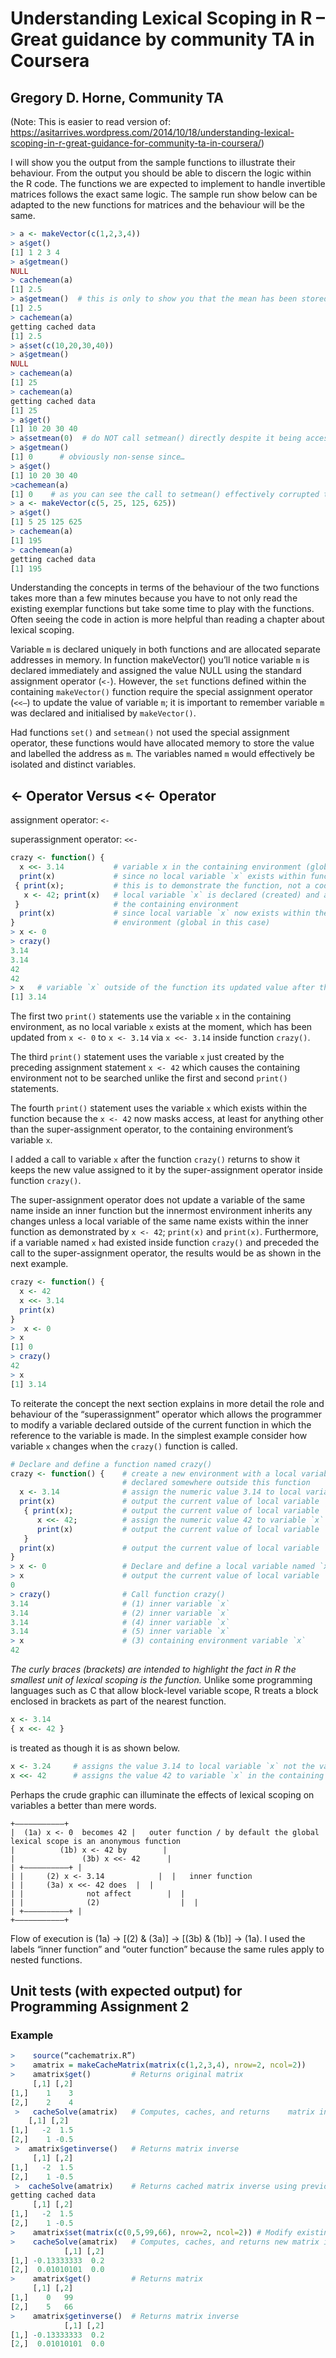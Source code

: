 # Understanding Lexical Scoping in R – Great guidance by community TA in Coursera

## Gregory D. Horne, Community TA

(Note: This is easier to read version of: https://asitarrives.wordpress.com/2014/10/18/understanding-lexical-scoping-in-r-great-guidance-for-community-ta-in-coursera/)

I will show you the output from the sample functions to illustrate their behaviour. From the output you should be able to discern the logic within the R code. The functions we are expected to implement to handle invertible matrices follows the exact same logic. The sample run show below can be adapted to the new functions for matrices and the behaviour will be the same.

```R
> a <- makeVector(c(1,2,3,4))
> a$get()
[1] 1 2 3 4
> a$getmean()
NULL
> cachemean(a)
[1] 2.5
> a$getmean()  # this is only to show you that the mean has been stored and does not affect anything
[1] 2.5
> cachemean(a)
getting cached data
[1] 2.5
> a$set(c(10,20,30,40))
> a$getmean()
NULL
> cachemean(a)
[1] 25
> cachemean(a)
getting cached data
[1] 25
> a$get()
[1] 10 20 30 40
> a$setmean(0)  # do NOT call setmean() directly despite it being accessible for the reason you will see next
> a$getmean()
[1] 0      # obviously non-sense since…
> a$get()
[1] 10 20 30 40
>cachemean(a)
[1] 0    # as you can see the call to setmean() effectively corrupted the functioning of the code
> a <- makeVector(c(5, 25, 125, 625))
> a$get()
[1] 5 25 125 625
> cachemean(a)
[1] 195
> cachemean(a)
getting cached data
[1] 195
```

Understanding the concepts in terms of the behaviour of the two functions takes more than a few minutes because you have to not only read the existing exemplar functions but take some time to play with the functions. Often seeing the code in action is more helpful than reading a chapter about lexical scoping. 

Variable `m` is declared uniquely in both functions and are allocated separate addresses in memory. In function makeVector() you’ll notice variable `m` is declared immediately and assigned the value NULL using the standard assignment operator (`<-`). However, the `set` functions defined within the containing `makeVector()` function require the special assignment operator (`<<–`) to update the value of variable `m`; it is important to remember variable `m` was declared and initialised by `makeVector()`. 

Had functions `set()` and `setmean()` not used the special assignment operator, these functions would have allocated memory to store the value and labelled the address as `m`. The variables named `m` would effectively be isolated and distinct variables.

## <- Operator Versus <<- Operator

assignment operator: `<-`

superassignment operator: `<<-`

```R
crazy <- function() {
  x <<- 3.14           # variable x in the containing environment (global in this case) is updated to be 3.14
  print(x)             # since no local variable `x` exists within function ‘crazy’ R searches the containing environments
 { print(x);           # this is to demonstrate the function, not a code block, is the smallest environment in R
   x <- 42; print(x)   # local variable `x` is declared (created) and assigned the value 42; overrides the variable `x` in
 }                     # the containing environment
  print(x)             # since local variable `x` now exists within the function there is no need to search the containing
}                      # environment (global in this case)
> x <- 0
> crazy()
3.14
3.14
42
42
> x   # variable `x` outside of the function its updated value after the first statement within function `crazy()`
[1] 3.14
```

The first two `print()` statements use the variable `x` in the containing environment, as no local variable `x` exists at the moment, which has been updated from `x <- 0` to `x <- 3.14` via `x <<- 3.14` inside function `crazy()`.

The third `print()` statement uses the variable `x` just created by the preceding assignment statement `x <- 42` which causes the containing environment not to be searched unlike the first and second `print()` statements.

The fourth `print()` statement uses the variable `x` which exists within the function because the `x <- 42` now masks access, at least for anything other than the super-assignment operator, to the containing environment’s variable `x`.

I added a call to variable `x` after the function `crazy()` returns to show it keeps the new value assigned to it by the super-assignment operator inside function `crazy()`.

The super-assignment operator does not update a variable of the same name inside an inner function but the innermost environment inherits any changes unless a local variable of the same name exists within the inner function as demonstrated by `x <- 42`; `print(x)` and `print(x)`.
Furthermore, if a variable named `x` had existed inside function `crazy()` and preceded the call to the super-assignment operator, the results would be as shown in the next example.

```R
crazy <- function() {
  x <- 42
  x <<- 3.14
  print(x)
}
>  x <- 0
> x
[1] 0
> crazy()
42
> x
[1] 3.14
```

To reiterate the concept the next section explains in more detail the role and behaviour of the “superassignment” operator which allows the programmer to modify a variable declared outside of the current function in which the reference to the variable is made.
In the simplest example consider how variable `x` changes when the `crazy()` function is called.

```R
# Declare and define a function named crazy()
crazy <- function() {    # create a new environment with a local variable `x` and access to another variable `x`
                         # declared somewhere outside this function
  x <- 3.14              # assign the numeric value 3.14 to local variable `x`
  print(x)               # output the current value of local variable `x` (1)
   { print(x);           # output the current value of local variable `x` (2)
      x <<- 42;          # assign the numeric value 42 to variable `x` declared outside this function (3)
      print(x)           # output the current value of local variable `x` (4)
   }
  print(x)               # output the current value of local variable `x` (5)
}
> x <- 0                 # Declare and define a local variable named `x`
> x                      # output the current value of local variable `x`
0
> crazy()                # Call function crazy()
3.14                     # (1) inner variable `x`
3.14                     # (2) inner variable `x`
3.14                     # (4) inner variable `x`
3.14                     # (5) inner variable `x`
> x                      # (3) containing environment variable `x`
42
```

*The curly braces (brackets) are intended to highlight the fact in R the smallest unit of lexical scoping is the function.* Unlike some programming languages such as C that allow block-level variable scope, R treats a block enclosed in brackets as part of the nearest function.

```R
x <- 3.14
{ x <<- 42 }
```
is treated as though it is as shown below.

```R
x <- 3.24     # assigns the value 3.14 to local variable `x` not the variable `x` in the containing environment
x <<- 42      # assigns the value 42 to variable `x` in the containing environment
```

Perhaps the crude graphic can illuminate the effects of lexical scoping on variables a better than mere words.
```
+———————————+
|  (1a) x <- 0  becomes 42 |   outer function / by default the global lexical scope is an anonymous function
|          (1b) x <- 42 by        |
|               (3b) x <<- 42      |
| +—————————–+ |
| |     (2) x <- 3.14            |  |   inner function
| |     (3a) x <<- 42 does  |  |
| |              not affect        |  |
| |              (2)                  |  |
| +—————————–+ |
+———————————+
```

Flow of execution is (1a) -> [(2) & (3a)] -> [(3b) & (1b)] -> (1a). I used the labels “inner function” and “outer function” because the same rules apply to nested functions.

## Unit tests (with expected output) for Programming Assignment 2

### Example
```R
>    source(“cachematrix.R”)
>    amatrix = makeCacheMatrix(matrix(c(1,2,3,4), nrow=2, ncol=2))
>    amatrix$get()         # Returns original matrix
     [,1] [,2]
[1,]    1    3
[2,]    2    4
 >   cacheSolve(amatrix)   # Computes, caches, and returns    matrix inverse
    [,1] [,2]
[1,]   -2  1.5
[2,]    1 -0.5
 >  amatrix$getinverse()   # Returns matrix inverse
     [,1] [,2]
[1,]   -2  1.5
[2,]    1 -0.5
 >  cacheSolve(amatrix)    # Returns cached matrix inverse using previously computed matrix inverse
getting cached data
     [,1] [,2]
[1,]   -2  1.5
[2,]    1 -0.5
>    amatrix$set(matrix(c(0,5,99,66), nrow=2, ncol=2)) # Modify existing matrix
>    cacheSolve(amatrix)   # Computes, caches, and returns new matrix inverse
            [,1] [,2]
[1,] -0.13333333  0.2
[2,]  0.01010101  0.0
>    amatrix$get()         # Returns matrix
     [,1] [,2]
[1,]    0   99
[2,]    5   66
>    amatrix$getinverse()  # Returns matrix inverse
            [,1] [,2]
[1,] -0.13333333  0.2
[2,]  0.01010101  0.0
```